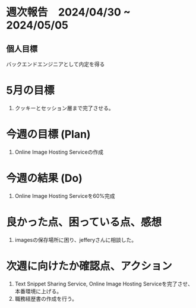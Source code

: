 # 週次報告　2024/04/30 ~ 2024/05/05

## 個人目標
バックエンドエンジニアとして内定を得る

# 5月の目標
1. クッキーとセッション層まで完了させる。

# 今週の目標 (Plan)
1. Online Image Hosting Serviceの作成


# 今週の結果 (Do)
1. Online Image Hosting Serviceを60%完成

# 良かった点、困っている点、感想
1. imagesの保存場所に困り、jefferyさんに相談した。

 
# 次週に向けたか確認点、アクション
1. Text Snippet Sharing Service, Online Image Hosting Serviceを完了させ、本番環境に上げる。
2. 職務経歴書の作成を行う。
